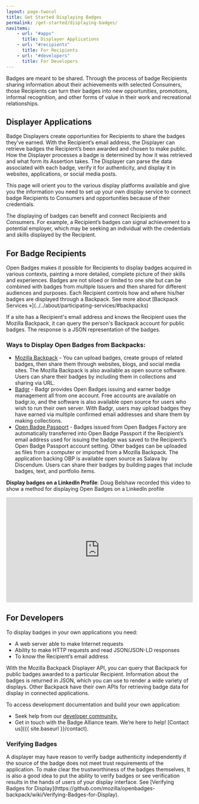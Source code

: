 ```yaml
---
layout: page-twocol
title: Get Started Displaying Badges
permalink: /get-started/displaying-badges/
navitems:
    - url: "#apps"
      title: Displayer Applications
    - url: "#recipients"
      title: For Recipients
    - url: "#developers"
      title: For Developers
---
```

Badges are meant to be shared. Through the process of badge Recipients sharing information about their achievements with selected Consumers, those Recipients can turn their badges into new opportunities, promotions, informal recognition, and other forms of value in their work and recreational relationships.

<h2 class="title title-content" id="apps">Displayer Applications</h2>
Badge Displayers create opportunities for Recipients to share the badges they’ve earned. With the Recipient’s email address, the Displayer can retrieve badges the Recipient’s been awarded and chosen to make public. 
How the Displayer processes a badge is determined by how it was retrieved and what form its Assertion takes. The Displayer can parse the data associated with each badge, verify it for authenticity, and display it in websites, applications, or social media posts.

This page will orient you to the various display platforms available and give you the information you need to set up your own display service to connect badge Recipients to Consumers and opportunities because of their credentials.

The displaying of badges can benefit and connect Recipients and Consumers. For example, a Recipient’s badges can signal achievement to a potential employer, which may be seeking an individual with the credentials and skills displayed by the Recipient. 

<h2 class="title title-content" id="recipients">For Badge Recipients</h2>
Open Badges makes it possible for Recipients to display badges acquired in various contexts, painting a more detailed, complete picture of their skills and experiences.
Badges are not siloed or limited to one site but can be combined with badges from multiple Issuers and then shared for different audiences and purposes.
Each Recipient controls how and where his/her badges are displayed through a Backpack. See more about [Backpack Services &raquo;](../../about/participating-services/#backpacks)

If a site has a Recipient's email address and knows the Recipient uses the Mozilla Backpack, it can query the person's Backpack account for public badges. The response is a JSON representation of the badges.

<h3 class="title title-secondary">Ways to Display Open Badges from Backpacks:</h3>

* [Mozilla Backpack](https://backpack.openbadges.org/) - You can upload badges, create groups of related badges, then share them through websites, blogs, and social media sites. The Mozilla Backpack is also available as open source software. Users can share their badges by including them in collections and sharing via URL.
* [Badgr](https://badgr.io) - Badgr provides Open Badges issuing and earner badge management all from one account. Free accounts are available on badgr.io, and the software is also available open source for users who wish to run their own server. With Badgr, users may upload badges they have earned via multiple confirmed email addresses and share them by making collections.
* [Open Badge Passport](https://openbadgepassport.com/) - Badges issued from Open Badges Factory are automatically transferred into Open Badge Passport if the Recipient’s email address used for issuing the badge was saved to the Recipient’s Open Badge Passport account setting. Other badges can be uploaded as files from a computer or imported from a Mozilla Backpack. The application backing OBP is available open source as Salava by Discendum. Users can share their badges by building pages that include badges, text, and portfolio items.

**Display badges on a LinkedIn Profile**:
Doug Belshaw recorded this video to show a method for displaying Open Badges on a LinkedIn profile

<style>.embed-container { position: relative; padding-bottom: 56.25%; height: 0; overflow: hidden; max-width: 100%; } .embed-container iframe, .embed-container object, .embed-container embed { position: absolute; top: 0; left: 0; width: 100%; height: 100%; }</style><div class='embed-container'><iframe src='https://www.youtube.com/embed/jo4Wdj5sRa4' frameborder='0' allowfullscreen></iframe></div>

<h2 class="title title-content" id="developers">For Developers</h2>
To display badges in your own applications you need:

* A web server able to make Internet requests
* Ability to make HTTP requests and read JSON/JSON-LD responses
* To know the Recipient’s email address

With the Mozilla Backpack Displayer API, you can query that Backpack for public badges awarded to a particular Recipient.  Information about the badges is returned in JSON, which you can use to render a wide variety of displays. Other Backpack have their own APIs for retrieving badge data for display in connected applications.

To access development documentation and build your own application:

* Seek help from our [developer community.](http://bit.ly/badgesdevgroup)
* Get in touch with the Badge Alliance team. We’re here to help! [Contact us]({{ site.baseurl }}/contact).

<h3 class="title title-secondary">Verifying Badges</h3>
A displayer may have reason to verify badge authenticity independently if the source of the badge does not meet trust requirements of the application. To make clear the trustworthiness of the badges themselves, It is also a good idea to put the ability to verify badges or see verification results in the hands of users of your display interface. See [Verifying Badges for Display](https://github.com/mozilla/openbadges-backpack/wiki/Verifying-Badges-for-Display).
